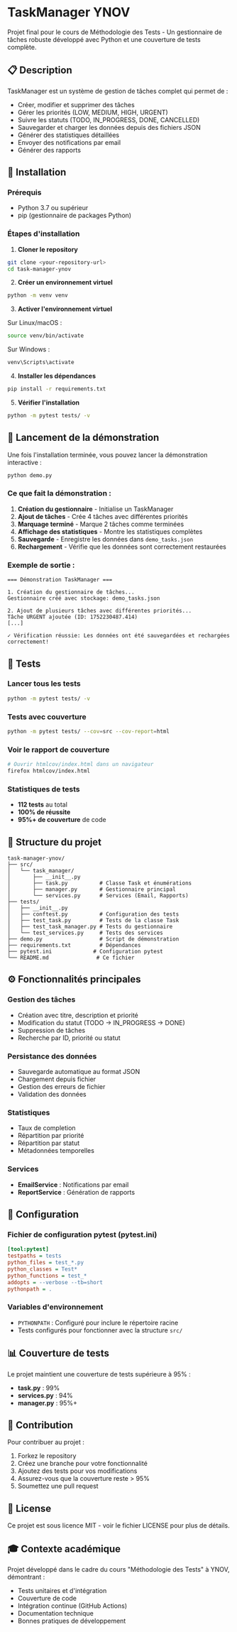 # TaskManager YNOV

Projet final pour le cours de Méthodologie des Tests - Un gestionnaire de tâches robuste développé avec Python et une couverture de tests complète.

## 📋 Description

TaskManager est un système de gestion de tâches complet qui permet de :
- Créer, modifier et supprimer des tâches
- Gérer les priorités (LOW, MEDIUM, HIGH, URGENT)
- Suivre les statuts (TODO, IN_PROGRESS, DONE, CANCELLED)
- Sauvegarder et charger les données depuis des fichiers JSON
- Générer des statistiques détaillées
- Envoyer des notifications par email
- Générer des rapports

## 🚀 Installation

### Prérequis
- Python 3.7 ou supérieur
- pip (gestionnaire de packages Python)

### Étapes d'installation

1. **Cloner le repository**
```bash
git clone <your-repository-url>
cd task-manager-ynov
```

2. **Créer un environnement virtuel**
```bash
python -m venv venv
```

3. **Activer l'environnement virtuel**

Sur Linux/macOS :
```bash
source venv/bin/activate
```

Sur Windows :
```bash
venv\Scripts\activate
```

4. **Installer les dépendances**
```bash
pip install -r requirements.txt
```

5. **Vérifier l'installation**
```bash
python -m pytest tests/ -v
```

## 🎯 Lancement de la démonstration

Une fois l'installation terminée, vous pouvez lancer la démonstration interactive :

```bash
python demo.py
```

### Ce que fait la démonstration :

1. **Création du gestionnaire** - Initialise un TaskManager
2. **Ajout de tâches** - Crée 4 tâches avec différentes priorités
3. **Marquage terminé** - Marque 2 tâches comme terminées
4. **Affichage des statistiques** - Montre les statistiques complètes
5. **Sauvegarde** - Enregistre les données dans `demo_tasks.json`
6. **Rechargement** - Vérifie que les données sont correctement restaurées

### Exemple de sortie :
```
=== Démonstration TaskManager ===

1. Création du gestionnaire de tâches...
Gestionnaire créé avec stockage: demo_tasks.json

2. Ajout de plusieurs tâches avec différentes priorités...
Tâche URGENT ajoutée (ID: 1752230487.414)
[...]

✓ Vérification réussie: Les données ont été sauvegardées et rechargées correctement!
```

## 🧪 Tests

### Lancer tous les tests
```bash
python -m pytest tests/ -v
```

### Tests avec couverture
```bash
python -m pytest tests/ --cov=src --cov-report=html
```

### Voir le rapport de couverture
```bash
# Ouvrir htmlcov/index.html dans un navigateur
firefox htmlcov/index.html
```

### Statistiques de tests
- **112 tests** au total
- **100% de réussite**
- **95%+ de couverture** de code

## 📁 Structure du projet

```
task-manager-ynov/
├── src/
│   └── task_manager/
│       ├── __init__.py
│       ├── task.py          # Classe Task et énumérations
│       ├── manager.py       # Gestionnaire principal
│       └── services.py      # Services (Email, Rapports)
├── tests/
│   ├── __init__.py
│   ├── conftest.py          # Configuration des tests
│   ├── test_task.py         # Tests de la classe Task
│   ├── test_task_manager.py # Tests du gestionnaire
│   └── test_services.py     # Tests des services
├── demo.py                  # Script de démonstration
├── requirements.txt         # Dépendances
├── pytest.ini             # Configuration pytest
└── README.md               # Ce fichier
```

## ⚙️ Fonctionnalités principales

### Gestion des tâches
- Création avec titre, description et priorité
- Modification du statut (TODO → IN_PROGRESS → DONE)
- Suppression de tâches
- Recherche par ID, priorité ou statut

### Persistance des données
- Sauvegarde automatique au format JSON
- Chargement depuis fichier
- Gestion des erreurs de fichier
- Validation des données

### Statistiques
- Taux de completion
- Répartition par priorité
- Répartition par statut
- Métadonnées temporelles

### Services
- **EmailService** : Notifications par email
- **ReportService** : Génération de rapports

## 🔧 Configuration

### Fichier de configuration pytest (pytest.ini)
```ini
[tool:pytest]
testpaths = tests
python_files = test_*.py
python_classes = Test*
python_functions = test_*
addopts = --verbose --tb=short
pythonpath = .
```

### Variables d'environnement
- `PYTHONPATH` : Configuré pour inclure le répertoire racine
- Tests configurés pour fonctionner avec la structure `src/`

## 📊 Couverture de tests

Le projet maintient une couverture de tests supérieure à 95% :
- **task.py** : 99%
- **services.py** : 94%
- **manager.py** : 95%+

## 🤝 Contribution

Pour contribuer au projet :
1. Forkez le repository
2. Créez une branche pour votre fonctionnalité
3. Ajoutez des tests pour vos modifications
4. Assurez-vous que la couverture reste > 95%
5. Soumettez une pull request

## 📄 License

Ce projet est sous licence MIT - voir le fichier LICENSE pour plus de détails.

## 🎓 Contexte académique

Projet développé dans le cadre du cours "Méthodologie des Tests" à YNOV, démontrant :
- Tests unitaires et d'intégration
- Couverture de code
- Intégration continue (GitHub Actions)
- Documentation technique
- Bonnes pratiques de développement
